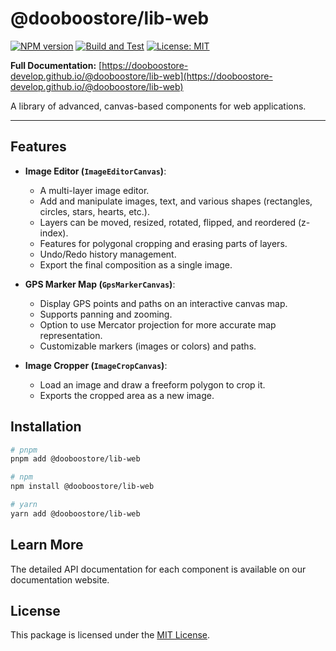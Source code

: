 # @dooboostore/lib-web

[![NPM version](https://img.shields.io/npm/v/@dooboostore/lib-web.svg?style=flat-square)](https://www.npmjs.com/package/@dooboostore/lib-web)
[![Build and Test](https://github.com/dooboostore-develop/packages/actions/workflows/main.yaml/badge.svg?branch=main)](https://github.com/dooboostore-develop/packages/actions/workflows/main.yaml)
[![License: MIT](https://img.shields.io/badge/License-MIT-yellow.svg?style=flat-square)](https://opensource.org/licenses/MIT)

**Full Documentation:** [https://dooboostore-develop.github.io/@dooboostore/lib-web](https://dooboostore-develop.github.io/@dooboostore/lib-web)

A library of advanced, canvas-based components for web applications.

---

## Features

-   **Image Editor (`ImageEditorCanvas`)**:
    -   A multi-layer image editor.
    -   Add and manipulate images, text, and various shapes (rectangles, circles, stars, hearts, etc.).
    -   Layers can be moved, resized, rotated, flipped, and reordered (z-index).
    -   Features for polygonal cropping and erasing parts of layers.
    -   Undo/Redo history management.
    -   Export the final composition as a single image.

-   **GPS Marker Map (`GpsMarkerCanvas`)**:
    -   Display GPS points and paths on an interactive canvas map.
    -   Supports panning and zooming.
    -   Option to use Mercator projection for more accurate map representation.
    -   Customizable markers (images or colors) and paths.

-   **Image Cropper (`ImageCropCanvas`)**:
    -   Load an image and draw a freeform polygon to crop it.
    -   Exports the cropped area as a new image.

## Installation

```bash
# pnpm
pnpm add @dooboostore/lib-web

# npm
npm install @dooboostore/lib-web

# yarn
yarn add @dooboostore/lib-web
```

## Learn More

The detailed API documentation for each component is available on our documentation website.


## License

This package is licensed under the [MIT License](https://opensource.org/licenses/MIT).
